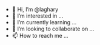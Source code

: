 - 👋 Hi, I’m @laghary
- 👀 I’m interested in ...
- 🌱 I’m currently learning ...
- 💞️ I’m looking to collaborate on ...
- 📫 How to reach me ...

<!---
laghary/laghary is a ✨ special ✨ repository because its `README.md` (this file) appears on your GitHub profile.
You can click the Preview link to take a look at your changes.
--->
